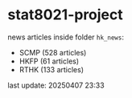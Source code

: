 # stat8021-project

news articles inside folder `hk_news`:
- SCMP (528 articles)
- HKFP (61 articles)
- RTHK (133 articles)

last update: 20250407 23:33